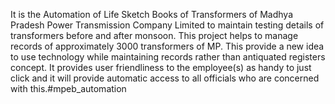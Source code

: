 It is the Automation of Life Sketch Books of Transformers of Madhya Pradesh Power Transmission Company
Limited to maintain testing details of transformers before and after monsoon. This project helps to manage
records of approximately 3000 transformers of MP. This provide a new idea to use technology while
maintaining records rather than antiquated registers concept. It provides user friendliness to the
employee(s) as handy to just click and it will provide automatic access to all officials who are concerned with
this.#mpeb_automation
